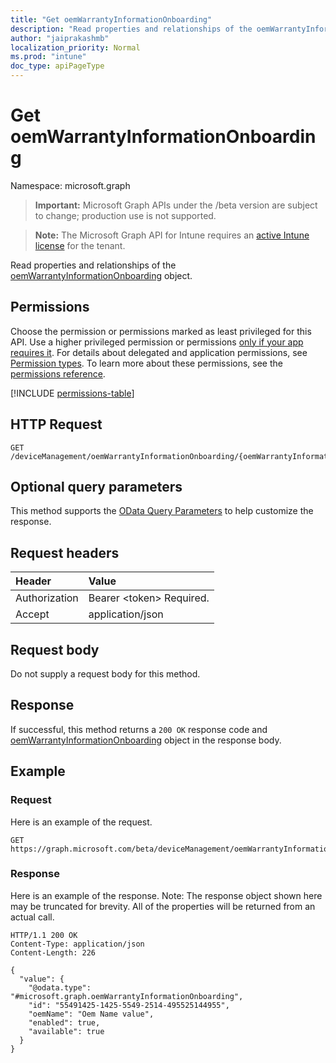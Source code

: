 ```yaml
---
title: "Get oemWarrantyInformationOnboarding"
description: "Read properties and relationships of the oemWarrantyInformationOnboarding object."
author: "jaiprakashmb"
localization_priority: Normal
ms.prod: "intune"
doc_type: apiPageType
---
```


# Get oemWarrantyInformationOnboarding

Namespace: microsoft.graph

> **Important:** Microsoft Graph APIs under the /beta version are subject to change; production use is not supported.

> **Note:** The Microsoft Graph API for Intune requires an [active Intune license](https://go.microsoft.com/fwlink/?linkid=839381) for the tenant.

Read properties and relationships of the [oemWarrantyInformationOnboarding](../resources/intune-devices-oemwarrantyinformationonboarding.md) object.

## Permissions
Choose the permission or permissions marked as least privileged for this API. Use a higher privileged permission or permissions [only if your app requires it](/graph/permissions-overview#best-practices-for-using-microsoft-graph-permissions). For details about delegated and application permissions, see [Permission types](/graph/permissions-overview#permission-types). To learn more about these permissions, see the [permissions reference](/graph/permissions-reference).

<!-- { "blockType": "permissions", "name": "intune_devices_oemwarrantyinformationonboarding_get" } -->
[!INCLUDE [permissions-table](../includes/permissions/intune-devices-oemwarrantyinformationonboarding-get-permissions.md)]

## HTTP Request
<!-- {
  "blockType": "ignored"
}
-->
``` http
GET /deviceManagement/oemWarrantyInformationOnboarding/{oemWarrantyInformationOnboardingId}
```

## Optional query parameters
This method supports the [OData Query Parameters](/graph/query-parameters) to help customize the response.

## Request headers
|Header|Value|
|:---|:---|
|Authorization|Bearer &lt;token&gt; Required.|
|Accept|application/json|

## Request body
Do not supply a request body for this method.

## Response
If successful, this method returns a `200 OK` response code and [oemWarrantyInformationOnboarding](../resources/intune-devices-oemwarrantyinformationonboarding.md) object in the response body.

## Example

### Request
Here is an example of the request.
``` http
GET https://graph.microsoft.com/beta/deviceManagement/oemWarrantyInformationOnboarding/{oemWarrantyInformationOnboardingId}
```

### Response
Here is an example of the response. Note: The response object shown here may be truncated for brevity. All of the properties will be returned from an actual call.
``` http
HTTP/1.1 200 OK
Content-Type: application/json
Content-Length: 226

{
  "value": {
    "@odata.type": "#microsoft.graph.oemWarrantyInformationOnboarding",
    "id": "55491425-1425-5549-2514-495525144955",
    "oemName": "Oem Name value",
    "enabled": true,
    "available": true
  }
}
```
